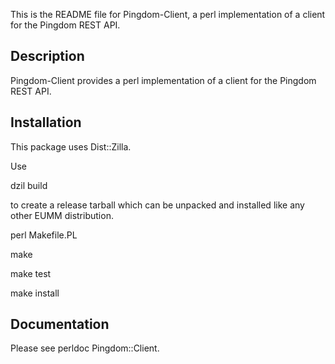 This is the README file for Pingdom-Client,
a perl implementation of a client for the Pingdom REST API.

## Description

Pingdom-Client provides a
perl implementation of a client for the Pingdom REST API.

## Installation

This package uses Dist::Zilla.

Use

dzil build

to create a release tarball which can be
unpacked and installed like any other EUMM
distribution.

perl Makefile.PL

make

make test

make install

## Documentation

Please see perldoc Pingdom::Client.

